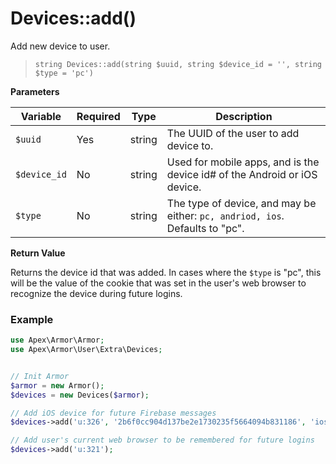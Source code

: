 
# Devices::add()

Add new device to user.

> `string Devices::add(string $uuid, string $device_id = '', string $type = 'pc')`

**Parameters**

Variable | Required | Type | Description
------------- |------------- |------------- |------------- 
`$uuid` | Yes | string | The UUID of the user to add device to.
`$device_id` | No | string | Used for mobile apps, and is the device id# of the Android or iOS device.
`$type` | No | string | The type of device, and may be either: `pc, andriod, ios`.  Defaults to "pc".


**Return Value**

Returns the device id that was added.  In cases where the `$type` is "pc", this will be the value of the cookie that was set in the user's web browser to recognize the device during future logins.


### Example

~~~php
use Apex\Armor\Armor;
use Apex\Armor\User\Extra\Devices;


// Init Armor
$armor = new Armor();
$devices = new Devices($armor);

// Add iOS device for future Firebase messages
$devices->add('u:326', '2b6f0cc904d137be2e1730235f5664094b831186', 'ios');

// Add user's current web browser to be remembered for future logins
$devices->add('u:321');
~~~


